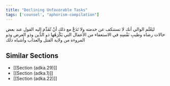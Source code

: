 ```yaml
---
title: "Declining Unfavorable Tasks"
tags: ['counsel', "aphorism-compilation"]
---
```


 ليَعْلَم الوالي أنك لا تستنكف عن خدمته ولا تَدَعْ مع ذلك أنْ تُقَدِّمَ إليه القول عند بعض حالات رضاه وطيبِ نَفْسِهِ في الاستعفاء من الأعمال التي يَكْرَهُها ذو الدِّين وذو العرض وذو المروءة من ولاية القتل والعذاب وأشباه ذلك

## Similar Sections
- [[Section (adka.29)]]
 - [[Section (adka.1)]]
 - [[Section (adka.22)]]
